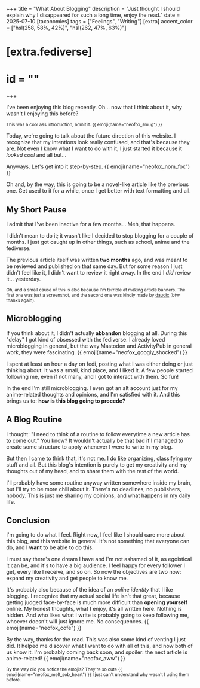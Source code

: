 +++
title = "What About Blogging"
description = "Just thought I should explain why I disappeared for such a long time, enjoy the read."
date = 2025-07-10
[taxonomies]
tags = ["Feelings", "Writing"]
[extra]
accent_color = ["hsl(258, 58%, 42%)", "hsl(262, 47%, 63%)"]
# [extra.fediverse]
# id = ""
+++

I've been enjoying this blog recently. Oh... now that I think about it, why wasn't I enjoying this before?

<small>This was a cool ass introduction, admit it. {{ emoji(name="neofox_smug") }}</small>

Today, we're going to talk about the future direction of this website. I recognize that my intentions look really confused, and that's because they are. Not even I know what I want to do with it, I just started it because it *looked cool* and all but...

Anyways. Let's get into it step-by-step. {{ emoji(name="neofox_nom_fox") }}

Oh and, by the way, this is going to be a novel-like article like the previous one. Get used to it for a while, once I get better with text formatting and all.

## My Short Pause

I admit that I've been inactive for a few months... Meh, that happens.

I didn't mean to do it; it wasn't like I decided to stop blogging for a couple of months. I just got caught up in other things, such as school, anime and the fediverse.

The previous article itself was written **two months** ago, and was meant to be reviewed and published on that same day. But for some reason I just didn't feel like it, I didn't want to review it right away. In the end I *did* review it... yesterday.

<small>Oh, and a small cause of this is also because I'm terrible at making article banners. The first one was just a screenshot, and the second one was kindly made by [daudix](https://daudix.one) (btw thanks again).</small>

## Microblogging

If you think about it, I didn't actually **abbandon** blogging at all. During this "delay" I got kind of obsessed with the fediverse. I already loved microblogging in general, but the way Mastodon and ActivityPub in general work, they were fascinating. {{ emoji(name="neofox_googly_shocked") }}

I spent at least an hour a day on fedi, posting what I was either doing or just thinking about. It was a small, kind place, and I liked it. A few people started following me, even if not many, and I got to interact with them. So fun!

In the end I'm still microblogging. I even got an alt account just for my anime-related thoughts and opinions, and I'm satisfied with it. And this brings us to: **how is this blog going to procede?**

## A Blog Routine

I thought: "I need to think of a routine to follow everytime a new article has to come out." You know? It wouldn't actually be that bad if I managed to create some structure to apply whenever I were to write in my blog.

But then I came to think that, it's not me. I do like organizing, classifying my stuff and all. But this blog's intention is purely to get my creativity and my thoughts out of my head, and to share them with the rest of the world.

I'll probably have some routine anyway written somewhere inside my brain, but I'll try to be more chill about it. There's no deadlines, no publishers, nobody. This is just me sharing my opinions, and what happens in my daily life. 

## Conclusion

I'm going to do what I feel. Right now, I feel like I should care more about this blog, and this website in general. It's not something that everyone can do, and I **want** to be able to do this.

I must say there's one dream I have and I'm not ashamed of it, as egoistical it can be, and it's to have a big audience. I feel happy for every follower I get, every like I receive, and so on. So now the objectives are two now: expand my creativity and get people to know me.

It's probably also because of the idea of an *online identity* that I like blogging. I recognize that my actual social life isn't that great, because getting judged face-by-face is much more difficult than **opening yourself** online. My honest thoughts, what I enjoy, it's all written here. Nothing is hidden. And who likes what I write is probably going to keep following me, whoever doesn't will just ignore me. No consequences. {{ emoji(name="neofox_cofe") }}

By the way, thanks for the read. This was also some kind of venting I just did. It helped me discover what I want to do with all of this, and now both of us know it. I'm probably coming back soon, and spoiler: the next article is anime-related! {{ emoji(name="neofox_aww") }}

<small>By the way did you notice the emojis? They're so cute {{ emoji(name="neofox_melt_sob_heart") }} I just can't understand why wasn't I using them before.</small>
